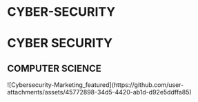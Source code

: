 # CYBER-SECURITY
<HTML>
  <HEAD>
    <H1>CYBER SECURITY</H1>
    <H2>COMPUTER SCIENCE</H2>
![Cybersecurity-Marketing_featured](https://github.com/user-attachments/assets/45772898-34d5-4420-ab1d-d92e5ddffa85)

    
  </HEAD>
</HTML>
